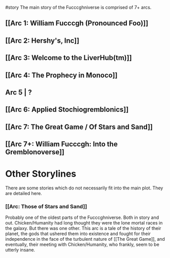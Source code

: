 #story 
The main story of the Fucccghniverse is comprised of 7+ arcs.

[[Arc 1: William Fucccgh (Pronounced Foo)]]
---
[[Arc 2: Hershy's, Inc]]
--

[[Arc 3: Welcome to the LiverHub(tm)]]
--

[[Arc 4: The Prophecy in Monoco]]
--

Arc 5 | ?
--

[[Arc 6: Applied Stochiogremblonics]]
--

[[Arc 7: The Great Game / Of Stars and Sand]]
--

[[Arc 7+: William Fucccgh: Into the Gremblonoverse]]
--




# Other Storylines

There are some stories which do not necessarily fit into the main plot. They are detailed here.

### [[Arc: Those of Stars and Sand]]
Probably one of the oldest parts of the Fucccghniverse. Both in story and out. Chicken/Humanity had long thought they were the lone mortal races in the galaxy. But there was one other. This arc is a tale of the history of their planet, the gods that ushered them into existence and fought for their independence in the face of the turbulent nature of [[The Great Game]], and eventually, their meeting with Chicken/Humanity, who frankly, seem to be utterly insane.